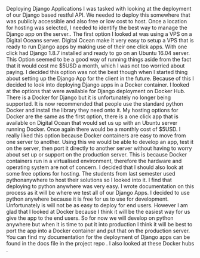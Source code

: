 Deploying Django Applications
I was tasked with looking at the deployment of our Django based restful API. We needed to deploy this somewhere that was publicly accessible and also free or low cost to host. Once a location for hosting was selected, I needed to identify the best way to manage the Django app on the server..
The first option I looked at was using a VPS on a Digital Oceans server. Digital Ocean make it very easy to setup a VPS that is ready to run Django apps by making use of their one click apps. With one click had Django 1.8.7 installed and ready to go on an Ubuntu 16.04 server. This Option seemed to be a good way of running things aside from the fact that it would cost me $5USD a month, which I was not too worried about paying. I decided this option was not the best though when I started thing about setting up the Django App for the client in the future. Because of this I decided to look into deploying Django apps in a Docker container. I looked at the options that were available for Django deployment on Docker Hub. There is a Docker for Django but it is unfortunately no longer being supported. It is now recommended that people use the standard python Docker and install the library they need onto it. My hosting options for Docker are the same as the first option, there is a one click app that is available on Digital Ocean that would set us up with an Ubuntu server running Docker. Once again there would be a monthly cost of $5USD. I really liked this option because Docker containers are easy to move from one server to another. Using this we would be able to develop an app, test it on the server, then port it directly to another server without having to worry about set up or support on the production server. This is because Docker containers run in a virtualised environment, therefore the hardware and operating system are not of concern.
I decided that I should also look at some free options for hosting. The students from last semester used pythonanywhere to host their solutions so I looked into it. I find that deploying to python anywhere was very easy. I wrote documentation on this process as it will be where we test all of our Django Apps. I decided to use python anywhere because it is free for us to use for development. Unfortunately is will not be as easy to deploy for end users. However I am glad that I looked at Docker because I think it will be the easiest way for us give the app to the end users. So for now we will develop on python anywhere but when it is time to put it into production I think it will be best to port the app into a Docker container and put that on the production server.
You can find my documentation for the deployment of Django apps can be found in the docs file in the project repo . I also looked at these Docker hubs   .
